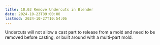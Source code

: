```yaml
---
title: 10.03 Remove Undercuts in Blender
date: 2024-10-23T09:00:00
lastmod: 2024-10-27T10:54:06
---
```


Undercuts will not allow a cast part to release from a mold and need to be removed before casting, or built around with a multi-part mold.
